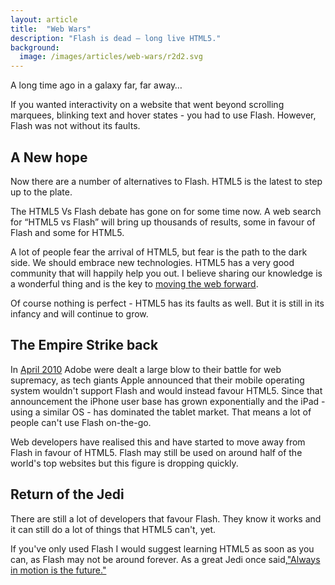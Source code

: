 ```yaml
---
layout: article
title:  "Web Wars"
description: "Flash is dead – long live HTML5."
background:
  image: /images/articles/web-wars/r2d2.svg
---
```


A long time ago in a galaxy far, far away…

If you wanted interactivity on a website that went beyond scrolling marquees, blinking text and hover states - you had to use Flash. However, Flash was not without its faults.

A New hope
----------

Now there are a number of alternatives to Flash. HTML5 is the latest to step up to the plate.

The HTML5 Vs Flash debate has gone on for some time now. A web search for “HTML5 vs Flash” will bring up thousands of results, some in favour of Flash and some for HTML5.

A lot of people fear the arrival of HTML5, but fear is the path to the dark side. We should embrace new technologies. HTML5 has a very good community that will happily help you out. I believe sharing our knowledge is a wonderful thing and is the key to [moving the web forward][].

Of course nothing is perfect - HTML5 has its faults as well. But it is still in its infancy and will continue to grow.

The Empire Strike back
----------------------

In [April 2010][] Adobe were dealt a large blow to their battle for web supremacy, as tech giants Apple announced that their mobile operating system wouldn't support Flash and would instead favour HTML5. Since that announcement the iPhone user base has grown exponentially and the iPad - using a similar OS - has dominated the tablet market. That means a lot of people can't use Flash on-the-go.

Web developers have realised this and have started to move away from Flash in favour of HTML5. Flash may still be used on around half of the world's top websites but this figure is dropping quickly.

Return of the Jedi
------------------

There are still a lot of developers that favour Flash. They know it works and it can still do a lot of things that HTML5 can't, yet.

If you've only used Flash I would suggest learning HTML5 as soon as you can, as Flash may not be around forever. As a great Jedi once said,["Always in motion is the future."][]

[moving the web forward]: http://movethewebforward.org/ "Contribute to the web"

[April 2010]: http://www.apple.com/hotnews/thoughts-on-flash/ "Apple's thoughts on Flash"

["Always in motion is the future."]: http://youtu.be/3A_uOaA3e_0#t=13m56s "Yoda's training"